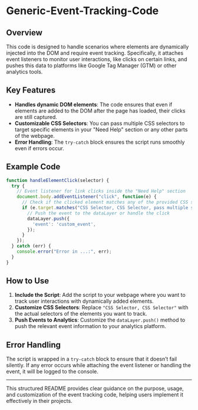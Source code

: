 # Generic-Event-Tracking-Code

## Overview

This code is designed to handle scenarios where elements are dynamically injected into the DOM and require event tracking. Specifically, it attaches event listeners to monitor user interactions, like clicks on certain links, and pushes this data to platforms like Google Tag Manager (GTM) or other analytics tools.

## Key Features

- **Handles dynamic DOM elements**: The code ensures that even if elements are added to the DOM after the page has loaded, their clicks are still captured.
- **Customizable CSS Selectors**: You can pass multiple CSS selectors to target specific elements in your "Need Help" section or any other parts of the webpage.
- **Error Handling**: The `try-catch` block ensures the script runs smoothly even if errors occur.

## Example Code

```javascript
function handleElementClick(selector) {
  try {
    // Event listener for link clicks inside the "Need Help" section
    document.body.addEventListener("click", function(e) {
      // Check if the clicked element matches any of the provided CSS selectors
      if (e.target.matches("CSS Selector, CSS Selector, pass multiple selector")) {
        // Push the event to the dataLayer or handle the click
        dataLayer.push({
          'event': 'custom_event',
        });
      }
    });
  } catch (err) {
    console.error("Error in ...:", err);
  }
}
```

## How to Use

1. **Include the Script**: Add the script to your webpage where you want to track user interactions with dynamically added elements.
2. **Customize CSS Selectors**: Replace `"CSS Selector, CSS Selector"` with the actual selectors of the elements you want to track.
3. **Push Events to Analytics**: Customize the `dataLayer.push()` method to push the relevant event information to your analytics platform.

## Error Handling

The script is wrapped in a `try-catch` block to ensure that it doesn’t fail silently. If any error occurs while attaching the event listener or handling the event, it will be logged to the console.

---

This structured README provides clear guidance on the purpose, usage, and customization of the event tracking code, helping users implement it effectively in their projects.
